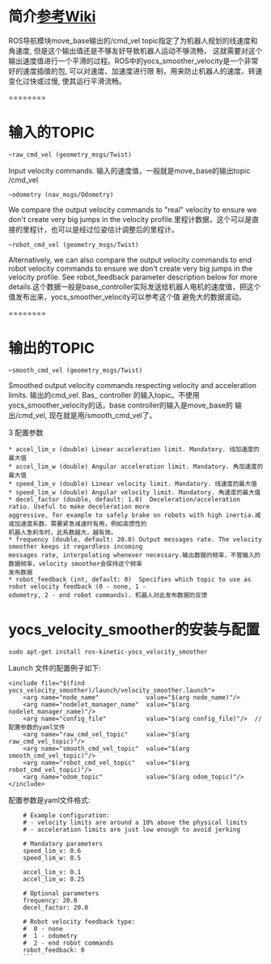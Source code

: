 # 简介[参考Wiki](http://wiki.ros.org/yocs_velocity_smoother)

ROS导航模块move_base输出的/cmd_vel topic指定了为机器人规划的线速度和角速度, 但是这个输出值还是不够友好导致机器人运动不够流畅，
这就需要对这个输出速度值进行一个平滑的过程。ROS中的yocs_smoother_velocity是一个非常好的速度插值的包, 可以对速度、加速度进行限
制，用来防止机器人的速度、转速变化过快或过慢, 使其运行平滑流畅。

========

# 输入的TOPIC
```
~raw_cmd_vel (geometry_msgs/Twist)
```
Input velocity commands. 输入的速度值，一般就是move_base的输出topic /cmd_vel
```
~odometry (nav_msgs/Odometry)
```
We compare the output velocity commands to "real" velocity to ensure we don't create very big jumps in the
velocity profile.里程计数据，这个可以是直接的里程计，也可以是经过位姿估计调整后的里程计。
```
~robot_cmd_vel (geometry_msgs/Twist)
```
Alternatively, we can also compare the output velocity commands to end robot velocity commands to ensure we
don't create very big jumps in the velocity profile. See robot_feedback parameter description below for more
details.这个数据一般是base_controller实际发送给机器人电机的速度值，把这个值发布出来，yocs_smoother_velocity可以参考这个值
避免大的数据波动。

========

# 输出的TOPIC
```
~smooth_cmd_vel (geometry_msgs/Twist)
```
Smoothed output velocity commands respecting velocity and acceleration limits.
输出的cmd_vel.  Bas_ controller 的输入topic。不使用yocs_smoother_velocity的话，base controller的输入是move_base的
输出/cmd_vel, 现在就是用/smooth_cmd_vel了。

3 配置参数
```
* accel_lim_v (double) Linear acceleration limit. Mandatory. 线加速度的最大值
* accel_lim_w (double) Angular acceleration limit. Mandatory. 角加速度的最大值
* speed_lim_v (double) Linear velocity limit. Mandatory. 线速度的最大值
* speed_lim_w (double) Angular velocity limit. Mandatory. 角速度的最大值
* decel_factor (double, default: 1.0)  Deceleration/acceleration ratio. Useful to make deceleration more
aggressive, for example to safely brake on robots with high inertia.减或加速度系数，需要紧急减速时有用，例如高惯性的
机器人急刹车时，此系数越大，越有效。
* frequency (double, default: 20.0) Output messages rate. The velocity smoother keeps it regardless incoming
messages rate, interpolating whenever necessary.输出数据的频率，不管输入的数据频率，velocity smoother会保持这个频率
发布数据
* robot_feedback (int, default: 0)  Specifies which topic to use as robot velocity feedback (0 - none, 1 - 
odometry, 2 - end robot commands). 机器人对此发布数据的反馈
```
# yocs_velocity_smoother的安装与配置
```
sudo apt-get install ros-kinetic-yocs_velocity_smoother
```
Launch 文件的配置例子如下:
```
<include file="$(find yocs_velocity_smoother)/launch/velocity_smoother.launch">
    <arg name="node_name"             value="$(arg node_name)"/>
    <arg name="nodelet_manager_name"  value="$(arg nodelet_manager_name)"/>
    <arg name="config_file"           value="$(arg config_file)"/>  //配置参数的yaml文件
    <arg name="raw_cmd_vel_topic"     value="$(arg raw_cmd_vel_topic)"/>
    <arg name="smooth_cmd_vel_topic"  value="$(arg smooth_cmd_vel_topic)"/>
    <arg name="robot_cmd_vel_topic"   value="$(arg robot_cmd_vel_topic)"/>
    <arg name="odom_topic"            value="$(arg odom_topic)"/>
</include>
```
配置参数是yaml文件格式:
```
    # Example configuration:
    # - velocity limits are around a 10% above the physical limits
    # - acceleration limits are just low enough to avoid jerking
     
    # Mandatory parameters
    speed_lim_v: 0.6
    speed_lim_w: 0.5
     
    accel_lim_v: 0.1
    accel_lim_w: 0.25
     
    # Optional parameters
    frequency: 20.0
    decel_factor: 20.0
     
    # Robot velocity feedback type:
    #  0 - none
    #  1 - odometry
    #  2 - end robot commands
    robot_feedback: 0
    ```
    
